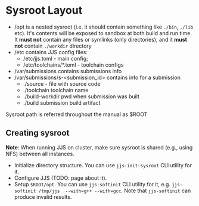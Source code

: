 # Sysroot Layout
* /opt is a nested sysroot (i.e. it should contain something like `./bin`, `./lib` etc). It's contents will be
exposed to sandbox at both build and run time. It __must not__ contain any files or symlinks (only directories),
and it __must not__ contain `./workdir` directory 
* /etc contains JJS config files: 
    - /etc/jjs.toml - main config; 
    - /etc/toolchains/*.toml - toolchain configs
* /var/submissions contains submissions info
* /var/submissions/s-<submission_id> contains info for a submission
    - ./source - file with source code
    - ./toolchain toolchain name
    - ./build-workdir pwd when submission was built
    - ./build submission build artifact
    
Sysroot path is referred throughout the manual as $ROOT

## Creating sysroot

__Note__: When running JJS on cluster, make sure sysroot is shared (e.g., using NFS) between all instances.

* Initialize directory structure. You can use `jjs-init-sysroot` CLI utility for it.
* Configure JJS (TODO: page about it). 
* Setup `$ROOT/opt`. You can use `jjs-softinit` CLI utility for it, e.g. `jjs-softinit /tmp/jjs 
--with=g++ --with=gcc`. Note that `jjs-softinit` can produce invalid results.